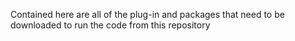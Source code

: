 Contained here are all of the plug-in and packages that need to be downloaded to run the code from this repository
